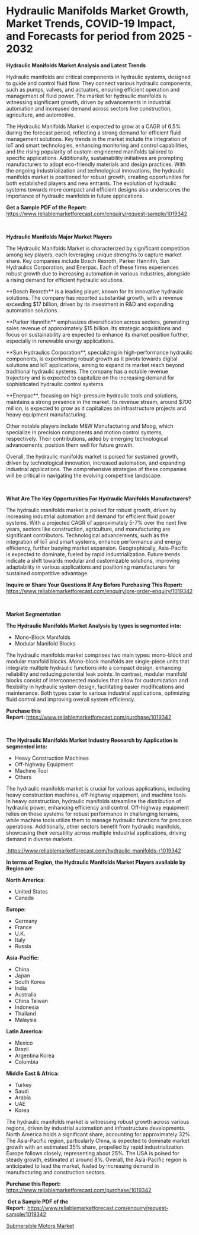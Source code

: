 <p><h1>Hydraulic Manifolds Market Growth, Market Trends, COVID-19 Impact, and Forecasts for period from 2025 - 2032</h1></p><p><strong>Hydraulic Manifolds Market Analysis and Latest Trends</strong></p>
<p><p>Hydraulic manifolds are critical components in hydraulic systems, designed to guide and control fluid flow. They connect various hydraulic components, such as pumps, valves, and actuators, ensuring efficient operation and management of fluid power. The market for hydraulic manifolds is witnessing significant growth, driven by advancements in industrial automation and increased demand across sectors like construction, agriculture, and automotive.</p><p>The Hydraulic Manifolds Market is expected to grow at a CAGR of 6.5% during the forecast period, reflecting a strong demand for efficient fluid management solutions. Key trends in the market include the integration of IoT and smart technologies, enhancing monitoring and control capabilities, and the rising popularity of custom-engineered manifolds tailored to specific applications. Additionally, sustainability initiatives are prompting manufacturers to adopt eco-friendly materials and design practices. With the ongoing industrialization and technological innovations, the hydraulic manifolds market is positioned for robust growth, creating opportunities for both established players and new entrants. The evolution of hydraulic systems towards more compact and efficient designs also underscores the importance of hydraulic manifolds in future applications.</p></p>
<p><strong>Get a Sample PDF of the Report:&nbsp;</strong> <a href="https://www.reliablemarketforecast.com/enquiry/request-sample/1019342?utm_campaign=2246&utm_medium=2&utm_source=Github&utm_content=ia&utm_term=18022025&utm_id=hydraulic-manifolds">https://www.reliablemarketforecast.com/enquiry/request-sample/1019342</a></p>
<p>&nbsp;</p>
<p><strong>Hydraulic Manifolds Major Market Players</strong></p>
<p><p>The Hydraulic Manifolds Market is characterized by significant competition among key players, each leveraging unique strengths to capture market share. Key companies include Bosch Rexroth, Parker Hannifin, Sun Hydraulics Corporation, and Enerpac. Each of these firms experiences robust growth due to increasing automation in various industries, alongside a rising demand for efficient hydraulic solutions.</p><p>**Bosch Rexroth** is a leading player, known for its innovative hydraulic solutions. The company has reported substantial growth, with a revenue exceeding $17 billion, driven by its investment in R&D and expanding automation solutions.</p><p>**Parker Hannifin** emphasizes diversification across sectors, generating sales revenue of approximately $15 billion. Its strategic acquisitions and focus on sustainability are expected to enhance its market position further, especially in renewable energy applications.</p><p>**Sun Hydraulics Corporation**, specializing in high-performance hydraulic components, is experiencing robust growth as it pivots towards digital solutions and IoT applications, aiming to expand its market reach beyond traditional hydraulic systems. The company has a notable revenue trajectory and is expected to capitalize on the increasing demand for sophisticated hydraulic control systems.</p><p>**Enerpac**, focusing on high-pressure hydraulic tools and solutions, maintains a strong presence in the market. Its revenue stream, around $700 million, is expected to grow as it capitalizes on infrastructure projects and heavy equipment manufacturing.</p><p>Other notable players include M&W Manufacturing and Moog, which specialize in precision components and motion control systems, respectively. Their contributions, aided by emerging technological advancements, position them well for future growth.</p><p>Overall, the hydraulic manifolds market is poised for sustained growth, driven by technological innovation, increased automation, and expanding industrial applications. The comprehensive strategies of these companies will be critical in navigating the evolving competitive landscape.</p></p>
<p>&nbsp;</p>
<p><strong>What Are The Key Opportunities For Hydraulic Manifolds Manufacturers?</strong></p>
<p><p>The hydraulic manifolds market is poised for robust growth, driven by increasing industrial automation and demand for efficient fluid power systems. With a projected CAGR of approximately 5-7% over the next five years, sectors like construction, agriculture, and manufacturing are significant contributors. Technological advancements, such as the integration of IoT and smart systems, enhance performance and energy efficiency, further buoying market expansion. Geographically, Asia-Pacific is expected to dominate, fueled by rapid industrialization. Future trends indicate a shift towards modular and customizable solutions, improving adaptability in various applications and positioning manufacturers for sustained competitive advantage.</p></p>
<p><strong>Inquire or Share Your Questions If Any Before Purchasing This Report:</strong> <a href="https://www.reliablemarketforecast.com/enquiry/pre-order-enquiry/1019342?utm_campaign=2246&utm_medium=2&utm_source=Github&utm_content=ia&utm_term=18022025&utm_id=hydraulic-manifolds">https://www.reliablemarketforecast.com/enquiry/pre-order-enquiry/1019342</a></p>
<p>&nbsp;</p>
<p><strong>Market Segmentation</strong></p>
<p><strong>The Hydraulic Manifolds Market Analysis by types is segmented into:</strong></p>
<p><ul><li>Mono-Block Manifolds</li><li>Modular Manifold Blocks</li></ul></p>
<p><p>The hydraulic manifolds market comprises two main types: mono-block and modular manifold blocks. Mono-block manifolds are single-piece units that integrate multiple hydraulic functions into a compact design, enhancing reliability and reducing potential leak points. In contrast, modular manifold blocks consist of interconnected modules that allow for customization and flexibility in hydraulic system design, facilitating easier modifications and maintenance. Both types cater to various industrial applications, optimizing fluid control and improving overall system efficiency.</p></p>
<p><strong>Purchase this Report:&nbsp;</strong><a href="https://www.reliablemarketforecast.com/purchase/1019342?utm_campaign=2246&utm_medium=2&utm_source=Github&utm_content=ia&utm_term=18022025&utm_id=hydraulic-manifolds">https://www.reliablemarketforecast.com/purchase/1019342</a></p>
<p>&nbsp;</p>
<p><strong>The Hydraulic Manifolds Market Industry Research by Application is segmented into:</strong></p>
<p><ul><li>Heavy Construction Machines</li><li>Off-highway Equipment</li><li>Machine Tool</li><li>Others</li></ul></p>
<p><p>The hydraulic manifolds market is crucial for various applications, including heavy construction machines, off-highway equipment, and machine tools. In heavy construction, hydraulic manifolds streamline the distribution of hydraulic power, enhancing efficiency and control. Off-highway equipment relies on these systems for robust performance in challenging terrains, while machine tools utilize them to manage hydraulic functions for precision operations. Additionally, other sectors benefit from hydraulic manifolds, showcasing their versatility across multiple industrial applications, driving demand in diverse markets.</p></p>
<p><a href="https://www.reliablemarketforecast.com/hydraulic-manifolds-r1019342?utm_campaign=2246&utm_medium=2&utm_source=Github&utm_content=ia&utm_term=18022025&utm_id=hydraulic-manifolds">&nbsp;https://www.reliablemarketforecast.com/hydraulic-manifolds-r1019342</a></p>
<p><strong>In terms of Region, the Hydraulic Manifolds Market Players available by Region are:</strong></p>
<p>
    <p> <strong> North America: </strong>
        <ul>
            <li>United States</li>
            <li>Canada</li>
        </ul>
        </p> 
    <p> <strong> Europe: </strong>
        <ul>
            <li>Germany</li>
            <li>France</li>
            <li>U.K.</li>
            <li>Italy</li>
            <li>Russia</li>
        </ul>
        </p> 
    <p> <strong> Asia-Pacific: </strong>
        <ul>
            <li>China</li>
            <li>Japan</li>
            <li>South Korea</li>
            <li>India</li>
            <li>Australia</li>
            <li>China Taiwan</li>
            <li>Indonesia</li>
            <li>Thailand</li>
            <li>Malaysia</li>
        </ul>
        </p> 
    <p> <strong> Latin America: </strong>
        <ul>
            <li>Mexico</li>
            <li>Brazil</li>
            <li>Argentina Korea</li>
            <li>Colombia</li>
        </ul>
        </p> 
    <p> <strong> Middle East & Africa: </strong>
        <ul>
            <li>Turkey</li>
            <li>Saudi</li>
            <li>Arabia</li>
            <li>UAE</li>
            <li>Korea</li>
        </ul>
    </p>
    </p>
<p><p>The hydraulic manifolds market is witnessing robust growth across various regions, driven by industrial automation and infrastructure developments. North America holds a significant share, accounting for approximately 32%. The Asia-Pacific region, particularly China, is expected to dominate market growth with an estimated 35% share, propelled by rapid industrialization. Europe follows closely, representing about 25%. The USA is poised for steady growth, estimated at around 8%. Overall, the Asia-Pacific region is anticipated to lead the market, fueled by increasing demand in manufacturing and construction sectors.</p></p>
<p><strong>Purchase this Report: </strong><a href="https://www.reliablemarketforecast.com/purchase/1019342?utm_campaign=2246&utm_medium=2&utm_source=Github&utm_content=ia&utm_term=18022025&utm_id=hydraulic-manifolds">https://www.reliablemarketforecast.com/purchase/1019342</a></p>
<p>&nbsp;<strong>Get a Sample PDF of the Report:&nbsp;&nbsp;</strong><a href="https://www.reliablemarketforecast.com/enquiry/request-sample/1019342?utm_campaign=2246&utm_medium=2&utm_source=Github&utm_content=ia&utm_term=18022025&utm_id=hydraulic-manifolds">https://www.reliablemarketforecast.com/enquiry/request-sample/1019342</a></p>
<p><strong></strong></p>
<p><p><a href="https://github.com/MonroeBullock54/Market-Research-Report-List-1/blob/main/submersible-motors-market.md?utm_campaign=2246&utm_medium=2&utm_source=Github&utm_content=ia&utm_term=18022025&utm_id=hydraulic-manifolds">Submersible Motors Market</a></p></p>